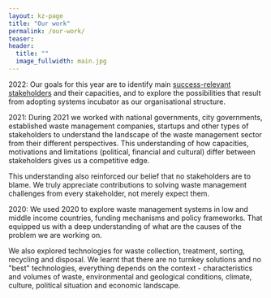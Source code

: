 ```yaml
---
layout: kz-page
title: "Our work"
permalink: /our-work/
teaser:
header:
  title: ""
  image_fullwidth: main.jpg
---
```


<span class="larger-word">2022:</span> Our goals for this year are to identify main [success-relevant stakeholders](/about#stakeholders) and their capacities, and to explore the possibilities that result from adopting systems incubator as our organisational structure.

<span class="larger-word">2021:</span> During 2021 we worked with national governments, city governments, established waste management companies, startups and other types of stakeholders to understand the landscape of the waste management sector from their different perspectives. This understanding of how capacities, motivations and limitations (political, financial and cultural) differ between stakeholders gives us a competitive edge.

This understanding also reinforced our belief that no stakeholders are to blame. We truly appreciate contributions to solving waste management challenges from every stakeholder, not merely expect them.

<span class="larger-word">2020:</span> We used 2020 to explore waste management systems in low and middle income countries, funding mechanisms and policy frameworks. That equipped us with a deep understanding of what are the causes of the problem we are working on. 

We also explored technologies for waste collection, treatment, sorting, recycling and disposal. We learnt that there are no turnkey solutions and no "best" technologies, everything depends on the context - characteristics and volumes of waste, environmental and geological conditions, climate, culture, political situation and economic landscape.
